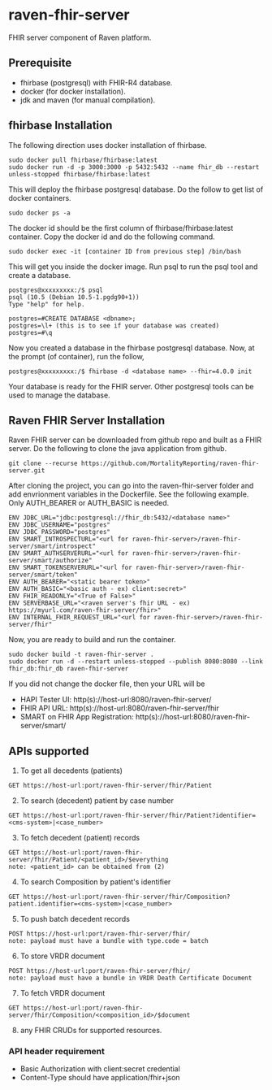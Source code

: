 # raven-fhir-server
FHIR server component of Raven platform.
## Prerequisite
* fhirbase (postgresql) with FHIR-R4 database.
* docker (for docker installation).
* jdk and maven (for manual compilation).

## fhirbase Installation
The following direction uses docker installation of fhirbase.
```
sudo docker pull fhirbase/fhirbase:latest
sudo docker run -d -p 3000:3000 -p 5432:5432 --name fhir_db --restart unless-stopped fhirbase/fhirbase:latest
```
This will deploy the fhirbase postgresql database. Do the follow to get list of docker containers.
```
sudo docker ps -a
```
The docker id should be the first column of fhirbase/fhirbase:latest container. Copy the docker id and do the following command.
```
sudo docker exec -it [container ID from previous step] /bin/bash
```
This will get you inside the docker image. Run psql to run the psql tool and create a database.
```
postgres@xxxxxxxxx:/$ psql
psql (10.5 (Debian 10.5-1.pgdg90+1))
Type "help" for help.

postgres=#CREATE DATABASE <dbname>;
postgres=\l+ (this is to see if your database was created)
postgres=#\q
```
Now you created a database in the fhirbase postgresql database. Now, at the prompt (of container), run the follow,
```
postgres@xxxxxxxxx:/$ fhirbase -d <database name> --fhir=4.0.0 init
```
Your database is ready for the FHIR server. Other postgresql tools can be used to manage the database.

## Raven FHIR Server Installation
Raven FHIR server can be downloaded from github repo and built as a FHIR server. Do the following to clone the java application from github. 
```
git clone --recurse https://github.com/MortalityReporting/raven-fhir-server.git
```
After cloning the project, you can go into the raven-fhir-server folder and add envrionment variables in the Dockerfile. See the following example. Only AUTH_BEARER or AUTH_BASIC is needed. 
```
ENV JDBC_URL="jdbc:postgresql://fhir_db:5432/<database name>"
ENV JDBC_USERNAME="postgres"
ENV JDBC_PASSWORD="postgres"
ENV SMART_INTROSPECTURL="<url for raven-fhir-server>/raven-fhir-server/smart/introspect"
ENV SMART_AUTHSERVERURL="<url for raven-fhir-server>/raven-fhir-server/smart/authorize"
ENV SMART_TOKENSERVERURL="<url for raven-fhir-server>/raven-fhir-server/smart/token"
ENV AUTH_BEARER="<static bearer token>"
ENV AUTH_BASIC="<basic auth - ex) client:secret>"
ENV FHIR_READONLY="<True of False>"
ENV SERVERBASE_URL="<raven server's fhir URL - ex) https://myurl.com/raven-fhir-server/fhir>"
ENV INTERNAL_FHIR_REQUEST_URL="<url for raven-fhir-server>/raven-fhir-server/fhir"
```
Now, you are ready to build and run the container.
```
sudo docker build -t raven-fhir-server .
sudo docker run -d --restart unless-stopped --publish 8080:8080 --link fhir_db:fhir_db raven-fhir-server
```
If you did not change the docker file, then your URL will be 
* HAPI Tester UI: http(s)://host-url:8080/raven-fhir-server/
* FHIR API URL: http(s)://host-url:8080/raven-fhir-server/fhir
* SMART on FHIR App Registration: http(s)://host-url:8080/raven-fhir-server/smart/
  
## APIs supported
1. To get all decedents (patients)<br/>
```
GET https://host-url:port/raven-fhir-server/fhir/Patient
```
2. To search (decedent) patient by case number
```
GET https://host-url:port/raven-fhir-server/fhir/Patient?identifier=<cms-system>|<case_number>
```
3. To fetch decedent (patient) records
```
GET https://host-url:port/raven-fhir-server/fhir/Patient/<patient_id>/$everything
note: <patient_id> can be obtained from (2)
```
4. To search Composition by patient's identifier
```
GET https://host-url:port/raven-fhir-server/fhir/Composition?patient.identifier=<cms-system>|<case_number>
```
5. To push batch decedent records
```
POST https://host-url:port/raven-fhir-server/fhir/
note: payload must have a bundle with type.code = batch
```
6. To store VRDR document
```
POST https://host-url:port/raven-fhir-server/fhir/
note: payload must have a bundle in VRDR Death Certificate Document
```
7. To fetch VRDR document
```
GET https://host-url:port/raven-fhir-server/fhir/Composition/<composition_id>/$document
```
8. any FHIR CRUDs for supported resources.

### API header requirement
- Basic Authorization with client:secret credential
- Content-Type should have application/fhir+json
